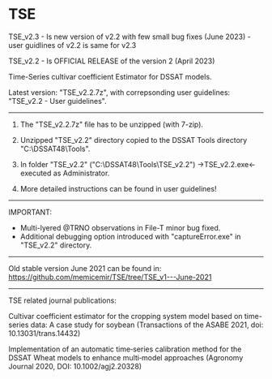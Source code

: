 # TSE

TSE_v2.3 - Is new version of v2.2 with few small bug fixes (June 2023) - user guidlines of v2.2 is same for v2.3

TSE_v2.2 - Is OFFICIAL RELEASE of the version 2 (April 2023)

Time-Series cultivar coefficient Estimator for DSSAT models.

Latest version: "TSE_v2.2.7z", with correpsonding user guidelines: "TSE_v2.2 - User guidelines".

------------------------------------------------------------------------------------------------------------
1. The "TSE_v2.2.7z" file has to be unzipped (with 7-zip). 

2. Unzipped "TSE_v2.2" directory copied to the DSSAT Tools directory "C:\DSSAT48\Tools".

3. In folder "TSE_v2.2" ("C:\DSSAT48\Tools\TSE_v2.2")  ->TSE_v2.2.exe<- executed as Administrator.

4. More detailed instructions can be found in user guidelines!
------------------------------------------------------------------------------------------------------------

IMPORTANT:
 - Multi-lyered @TRNO observations in File-T minor bug fixed.
 - Additional debugging option introduced with "captureError.exe" in "TSE_v2.2" directory. 

------------------------------------------------------------------------------------------------------------

Old stable version June 2021 can be found in: https://github.com/memicemir/TSE/tree/TSE_v1---June-2021

------------------------------------------------------------------------------------------------------------

TSE related journal publications:

Cultivar coefficient estimator for the cropping system model based on time-series data: A case study for soybean (Transactions of the ASABE 2021, doi: 10.13031/trans.14432)

Implementation of an automatic time‐series calibration method for the DSSAT Wheat models to enhance multi‐model approaches (Agronomy Journal 2020, DOI: 10.1002/agj2.20328)
